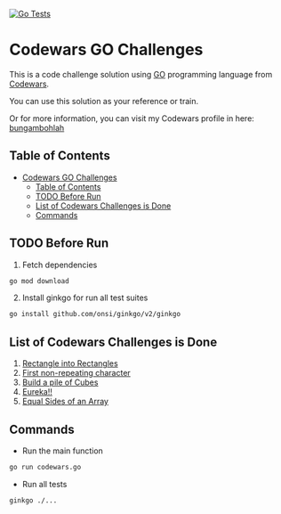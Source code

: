[![Go Tests](https://github.com/bungambohlah/codewars-go-challenges/actions/workflows/go.yml/badge.svg)](https://github.com/bungambohlah/codewars-go-challenges/actions/workflows/go.yml)

# Codewars GO Challenges

This is a code challenge solution using [GO](https://.go.dev) programming language from [Codewars](https://codewars.com).

You can use this solution as your reference or train.

Or for more information, you can visit my Codewars profile in here: [bungambohlah](https://www.codewars.com/users/bungambohlah)

## Table of Contents

- [Codewars GO Challenges](#codewars-go-challenges)
  - [Table of Contents](#table-of-contents)
  - [TODO Before Run](#todo-before-run)
  - [List of Codewars Challenges is Done](#list-of-codewars-challenges-is-done)
  - [Commands](#commands)

## TODO Before Run

1. Fetch dependencies

```sh
go mod download
```

2. Install ginkgo for run all test suites

```sh
go install github.com/onsi/ginkgo/v2/ginkgo
```

## List of Codewars Challenges is Done

1. [Rectangle into Rectangles](https://www.codewars.com/kata/58b22dc7a5d5def60300002a)
2. [First non-repeating character](https://www.codewars.com/kata/52bc74d4ac05d0945d00054e)
3. [Build a pile of Cubes](https://www.codewars.com/kata/5592e3bd57b64d00f3000047)
4. [Eureka!!](https://www.codewars.com/kata/5626b561280a42ecc50000d1)
5. [Equal Sides of an Array](https://www.codewars.com/kata/5679aa472b8f57fb8c000047)

## Commands

- Run the main function

```sh
go run codewars.go
```

- Run all tests

```sh
ginkgo ./...
```
